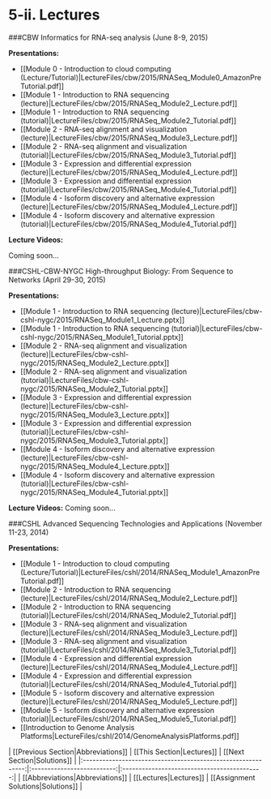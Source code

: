 # 5-ii. Lectures

###CBW Informatics for RNA-seq analysis (June 8-9, 2015)

**Presentations:**

* [[Module 0 - Introduction to cloud computing (Lecture/Tutorial)|LectureFiles/cbw/2015/RNASeq_Module0_AmazonPreTutorial.pdf]]
* [[Module 1 - Introduction to RNA sequencing (lecture)|LectureFiles/cbw/2015/RNASeq_Module2_Lecture.pdf]]
* [[Module 1 - Introduction to RNA sequencing (tutorial)|LectureFiles/cbw/2015/RNASeq_Module2_Tutorial.pdf]]
* [[Module 2 - RNA-seq alignment and visualization (lecture)|LectureFiles/cbw/2015/RNASeq_Module3_Lecture.pdf]]
* [[Module 2 - RNA-seq alignment and visualization (tutorial)|LectureFiles/cbw/2015/RNASeq_Module3_Tutorial.pdf]]
* [[Module 3 - Expression and differential expression (lecture)|LectureFiles/cbw/2015/RNASeq_Module4_Lecture.pdf]]
* [[Module 3 - Expression and differential expression (tutorial)|LectureFiles/cbw/2015/RNASeq_Module4_Tutorial.pdf]]
* [[Module 4 - Isoform discovery and alternative expression (lecture)|LectureFiles/cbw/2015/RNASeq_Module4_Lecture.pdf]]
* [[Module 4 - Isoform discovery and alternative expression (tutorial)|LectureFiles/cbw/2015/RNASeq_Module4_Tutorial.pdf]]

**Lecture Videos:**

Coming soon...

###CSHL-CBW-NYGC High-throughput Biology: From Sequence to Networks (April 29-30, 2015)

**Presentations:**

* [[Module 1 - Introduction to RNA sequencing (lecture)|LectureFiles/cbw-cshl-nygc/2015/RNASeq_Module1_Lecture.pptx]]
* [[Module 1 - Introduction to RNA sequencing (tutorial)|LectureFiles/cbw-cshl-nygc/2015/RNASeq_Module1_Tutorial.pptx]]
* [[Module 2 - RNA-seq alignment and visualization (lecture)|LectureFiles/cbw-cshl-nygc/2015/RNASeq_Module2_Lecture.pptx]]
* [[Module 2 - RNA-seq alignment and visualization (tutorial)|LectureFiles/cbw-cshl-nygc/2015/RNASeq_Module2_Tutorial.pptx]]
* [[Module 3 - Expression and differential expression (lecture)|LectureFiles/cbw-cshl-nygc/2015/RNASeq_Module3_Lecture.pptx]]
* [[Module 3 - Expression and differential expression (tutorial)|LectureFiles/cbw-cshl-nygc/2015/RNASeq_Module3_Tutorial.pptx]]
* [[Module 4 - Isoform discovery and alternative expression (lecture)|LectureFiles/cbw-cshl-nygc/2015/RNASeq_Module4_Lecture.pptx]]
* [[Module 4 - Isoform discovery and alternative expression (tutorial)|LectureFiles/cbw-cshl-nygc/2015/RNASeq_Module4_Tutorial.pptx]]

**Lecture Videos:**
Coming soon...

###CSHL Advanced Sequencing Technologies and Applications (November 11-23, 2014)

**Presentations:**

* [[Module 1 - Introduction to cloud computing (Lecture/Tutorial)|LectureFiles/cshl/2014/RNASeq_Module1_AmazonPreTutorial.pdf]]
* [[Module 2 - Introduction to RNA sequencing (lecture)|LectureFiles/cshl/2014/RNASeq_Module2_Lecture.pdf]]
* [[Module 2 - Introduction to RNA sequencing (tutorial)|LectureFiles/cshl/2014/RNASeq_Module2_Tutorial.pdf]]
* [[Module 3 - RNA-seq alignment and visualization (lecture)|LectureFiles/cshl/2014/RNASeq_Module3_Lecture.pdf]]
* [[Module 3 - RNA-seq alignment and visualization (tutorial)|LectureFiles/cshl/2014/RNASeq_Module3_Tutorial.pdf]]
* [[Module 4 - Expression and differential expression (lecture)|LectureFiles/cshl/2014/RNASeq_Module4_Lecture.pdf]]
* [[Module 4 - Expression and differential expression (tutorial)|LectureFiles/cshl/2014/RNASeq_Module4_Tutorial.pdf]]
* [[Module 5 - Isoform discovery and alternative expression (lecture)|LectureFiles/cshl/2014/RNASeq_Module5_Lecture.pdf]]
* [[Module 5 - Isoform discovery and alternative expression (tutorial)|LectureFiles/cshl/2014/RNASeq_Module5_Tutorial.pdf]]
* [[Introduction to Genome Analysis Platforms|LectureFiles/cshl/2014/GenomeAnalysisPlatforms.pdf]]


| [[Previous Section|Abbreviations]]       | [[This Section|Lectures]] | [[Next Section|Solutions]]   |
|:------------------------------------------------------------:|:--------------------------:|:-------------------------------------------:|
| [[Abbreviations|Abbreviations]] | [[Lectures|Lectures]]    | [[Assignment Solutions|Solutions]] |
